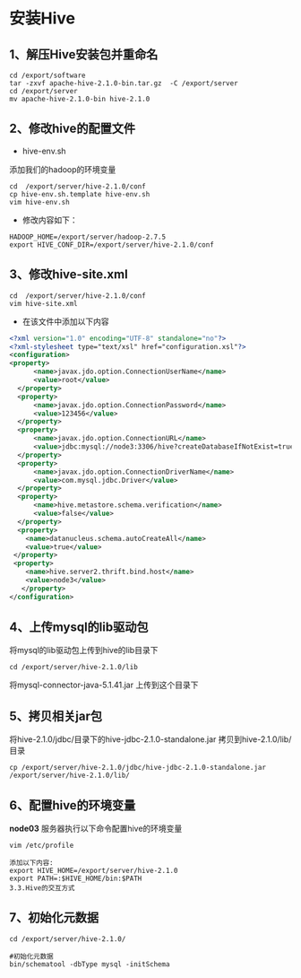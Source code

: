 # 安装Hive

## 1、解压Hive安装包并重命名

``` shell
cd /export/software
tar -zxvf apache-hive-2.1.0-bin.tar.gz  -C /export/server
cd /export/server
mv apache-hive-2.1.0-bin hive-2.1.0
```



## 2、修改hive的配置文件

- hive-env.sh  

添加我们的hadoop的环境变量

``` shell
cd  /export/server/hive-2.1.0/conf
cp hive-env.sh.template hive-env.sh
vim hive-env.sh
```

- 修改内容如下：

``` shell
HADOOP_HOME=/export/server/hadoop-2.7.5 
export HIVE_CONF_DIR=/export/server/hive-2.1.0/conf
```



## 3、修改hive-site.xml

``` shell
cd  /export/server/hive-2.1.0/conf
vim hive-site.xml
```



- 在该文件中添加以下内容

``` xml
<?xml version="1.0" encoding="UTF-8" standalone="no"?>
<?xml-stylesheet type="text/xsl" href="configuration.xsl"?>
<configuration>
<property>
      <name>javax.jdo.option.ConnectionUserName</name>
      <value>root</value>
  </property>
  <property>
      <name>javax.jdo.option.ConnectionPassword</name>
      <value>123456</value>
  </property>
  <property>
      <name>javax.jdo.option.ConnectionURL</name>
      <value>jdbc:mysql://node3:3306/hive?createDatabaseIfNotExist=true&amp;useSSL=false</value>
  </property>
  <property>
      <name>javax.jdo.option.ConnectionDriverName</name>
      <value>com.mysql.jdbc.Driver</value>
  </property>
  <property>
      <name>hive.metastore.schema.verification</name>
      <value>false</value>
  </property>
  <property>
    <name>datanucleus.schema.autoCreateAll</name>
    <value>true</value>
 </property>
 <property>
	<name>hive.server2.thrift.bind.host</name>
	<value>node3</value>
   </property>
</configuration>
```



## 4、上传mysql的lib驱动包

将mysql的lib驱动包上传到hive的lib目录下

``` shell
cd /export/server/hive-2.1.0/lib
```

将mysql-connector-java-5.1.41.jar 上传到这个目录下



## 5、拷贝相关jar包

将hive-2.1.0/jdbc/目录下的hive-jdbc-2.1.0-standalone.jar 拷贝到hive-2.1.0/lib/目录

``` shell
cp /export/server/hive-2.1.0/jdbc/hive-jdbc-2.1.0-standalone.jar /export/server/hive-2.1.0/lib/
```



## 6、配置hive的环境变量

**node03** 服务器执行以下命令配置hive的环境变量

``` shell
vim /etc/profile

添加以下内容:
export HIVE_HOME=/export/server/hive-2.1.0
export PATH=:$HIVE_HOME/bin:$PATH
3.3.Hive的交互方式
```



## 7、初始化元数据

``` shell
cd /export/server/hive-2.1.0/

#初始化元数据
bin/schematool -dbType mysql -initSchema

```

